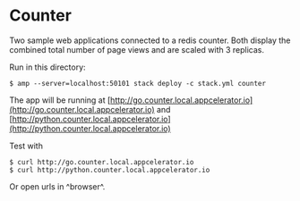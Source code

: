 Counter
=======

Two sample web applications connected to a redis counter. Both display the combined total number of page views and are scaled with 3 replicas.

Run in this directory:

    $ amp --server=localhost:50101 stack deploy -c stack.yml counter

The app will be running at [http://go.counter.local.appcelerator.io](http://go.counter.local.appcelerator.io) and [http://python.counter.local.appcelerator.io](http://python.counter.local.appcelerator.io)

Test with

    $ curl http://go.counter.local.appcelerator.io
    $ curl http://python.counter.local.appcelerator.io

Or open urls in ^browser^.
